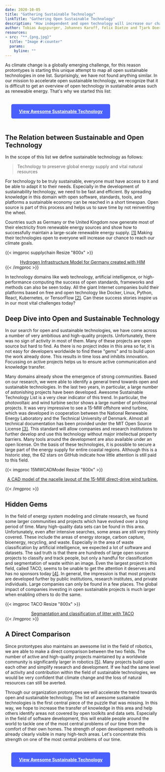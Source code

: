 ```yaml
---
date: 2020-10-05
title: "Gathering Sustainable Technology"
linkTitle: "Gathering Open Sustainable Technology"
description: "How independent and open technology will increase our chance to reach the climate goals"
author: Tobias Augspurger, Johannes Karoff, Felix Dietze and Tjark Doering ([@protontypes](https://twitter.com/protontypes))
resources:
- src: "**.{png,jpg}"
  title: "Image #:counter"  
  params:
    byline: ""
---
```


As climate change is a globally emerging challenge, for this reason protontypes is starting this unique attempt to map all open sustainable technologies in one list. Surprisingly, we have not found anything similar. In our mission to accelerate open sustainable technology, we recognize that it is difficult to get an overview of open technology in sustainable areas such as renewable energy. That's why we started this list:

<a href="https://github.com/protontypes/awesome-sustainable-technology" style="display:inline-block; background: #495FFE; color: white; font-weight: bold; padding: 15px 25px; margin: 20px; border-radius: 5px;"> View Awesome Sustainable Technology </a>

## The Relation between Sustainable and Open Technology

In the scope of this list we define sustainable technology as follows:

> Technology to preserve global energy supply and vital natural resources 

For technology to be truly sustainable, everyone must have access to it and be able to adapt it to their needs. Especially in the development of sustainability technology, we need to be fast and efficient. By spreading knowledge in this domain with open software, standards, tools, and platforms a sustainable economy can be reached in a short timespan. Open source is part of this process and helps us to save time by not reinventing the wheel. 

Countries such as Germany or the United Kingdom now generate most of their electricity from renewable energy sources and show how to successfully maintain a large-scale renewable energy supply. [[1]](https://www.rechargenews.com/transition/germany-s-renewable-power-share-surges-to-56-amid-covid-19-impact/2-1-837212)
Making their technologies open to everyone will increase our chance to reach our climate goals.



{{< imgproc supplychain Resize "800x" >}}

<div style="text-align: center; display: flex; align-items: center; flex-direction: column">
<a href="https://github.com/FZJ-IEK3-VSA/HIM">Hydrogen Infrastructure Model for Germany created with HIM</a>
</div>
{{< /imgproc >}}

In technology domains like web technology, artificial intelligence, or high-performance computing the success of open standards, frameworks and methods can also be seen today. All the giant Internet companies build their platforms based on free and open technology like Docker, Linux, Python, React, Kubernetes, or TensorFlow [[2]](https://protontypes.eu/about_free_innovation/). Can these success stories inspire us in our most vital challenges today?


## Deep Dive into Open and Sustainable Technology

In our search for open and sustainable technologies, we have come across a number of very ambitious and high-quality projects. Unfortunately, there was no sign of activity in most of them. Many of these projects are open source but hard to find. As there is no project index in this area so far, it is not easy for developers worldwide to find these "gems" and to build upon the work already done. This results in time loss and inhibits innovation. Focussing on active projects helps us to ensure active communication and knowledge transfer.

Many domains already show the emergence of strong communities. Based on our research, we were able to identify a general trend towards open and sustainable technologies. In the last two years, in particular, a large number of astonishing projects have been developed. Awesome Sustainable Technology List is a very clear indicator of this trend. In particular, the photovoltaic and wind turbine sector shows a large number of professional projects. It was very impressive to see a 15-MW offshore wind turbine, which was developed in cooperation between the National Renewable Energy Laboratory and the Technical University of Denmark. Almost all technical documentation has been provided under the MIT Open Source License [[3]](https://github.com/IEAWindTask37/IEA-15-240-RWT). This standard will allow companies and research institutions to further develop and use this technology without major intellectual property barriers. Many tools around the development are also available under an open license. On the basis of these technologies, it is possible to secure a large part of the energy supply for entire coastal regions. Although this is a historic step, the 62 stars on GitHub indicate how little attention is still paid to this field. 

{{< imgproc 15MWCADModel Resize "800x" >}}

<div style="text-align: center; display: flex; align-items: center; flex-direction: column">
<a href="https://github.com/IEAWindTask37/IEA-15-240-RWT"> 
A CAD model of the nacelle layout of the 15-MW direct-drive wind turbine. 
</a>
</div>


{{< /imgproc >}}


## Hidden Gems 

In the field of energy system modeling and climate research, we found some larger communities and projects which have evolved over a long period of time. Many high-quality data sets can be found in this area. Unfortunately, even after intensive searches, some areas are still very thinly covered.  These include the areas of energy storage, carbon capture, bioenergy, recycling, and waste. Especially in the area of waste classification by artificial intelligence, we expected a lot of software and datasets. The sad truth is that there are hundreds of large open source projects to classify and track people, but only a handful for classification and segmentation of waste within an image.  Even the largest project in this field, called TACO, seems to be unable to get the attention it deserves and has no sponsors today [[4]](http://tacodataset.org/).
In general, the impression is that most projects are developed further by public institutions, research institutes, and private individuals. Large companies can only be found in a few places. The global impact of companies investing in open sustainable projects is much larger when enabling others to do the same. 


{{< imgproc TACO Resize "800x" >}}
<div style="text-align: center; display: flex; align-items: center; flex-direction: column">
<a align="center" href="https://github.com/pedropro/TACO">Segmantation and classification of litter with TACO</a>
</div>
{{< /imgproc >}}


## A Direct Comparison 

Since protontypes also maintains an awesome list in the field of robotics, we are able to make a direct comparison between the two fields. The number of active and high-quality projects maintained by a worldwide community is significantly larger in robotics [[5]](https://github.com/protontypes/awesome-robotic-tooling). Many projects build upon each other and simplify research and development. If we had the same level of activity and contribution within the field of sustainable technologies, we would be very confident that climate change and the loss of natural resources can still be averted. 

Through our organization protontypes we will accelerate the trend towards open and sustainable technology. The list of awesome sustainable technologies is the first central piece of the puzzle that was missing. In this way, we hope to increase the transfer of knowledge in this area and help others identify areas not covered by open toolkits and data sets.  Especially in the field of software development, this will enable people around the world to tackle one of the most central problems of our time from the comfort of their own homes. The strength of open development methods is already clearly visible in many high-tech areas. Let's concentrate this strength on one of the most central problems of our time.  

<a href="https://github.com/protontypes/awesome-sustainable-technology" style="display:inline-block; background: #495FFE; color: white; font-weight: bold; padding: 15px 25px; margin: 20px; border-radius: 5px;"> View Awesome Sustainable Technology </a>
